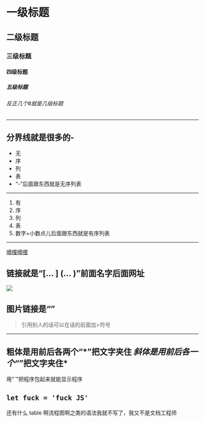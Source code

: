 # 一级标题
## 二级标题
### 三级标题
#### 四级标题
##### 五级标题
###### 反正几个#就是几级标题
----------------------
分界线就是很多的-
----------------------
- 无
- 序
- 列
- 表
- “-”后面跟东西就是无序列表
----------------------
1. 有
2. 序
3. 列
4. 表
5. 数字+小数点儿后面跟东西就是有序列表
---------------------
[嘀哩嘀哩](http://www.jianshu.co)

链接就是“[... ] (... )”前面名字后面网址
---------------------
![](https://i0.hdslb.com/bfs/article/9b2dd6a128967e0f3f486357fadf91e841445a64.png@860w_482h.webp)

图片链接是“![]()”
----------------------
> 引用别人的话可以在话的前面加>符号
----------------------
**粗体是用前后各两个“*”把文字夹住**
*斜体是用前后各一个“*”把文字夹住*
----------------------
用"`"把程序包起来就能显示程序

`let fuck = 'fuck JS'`
----------------------
还有什么 table 啊流程图啊之类的语法我就不写了，我又不是文档工程师
